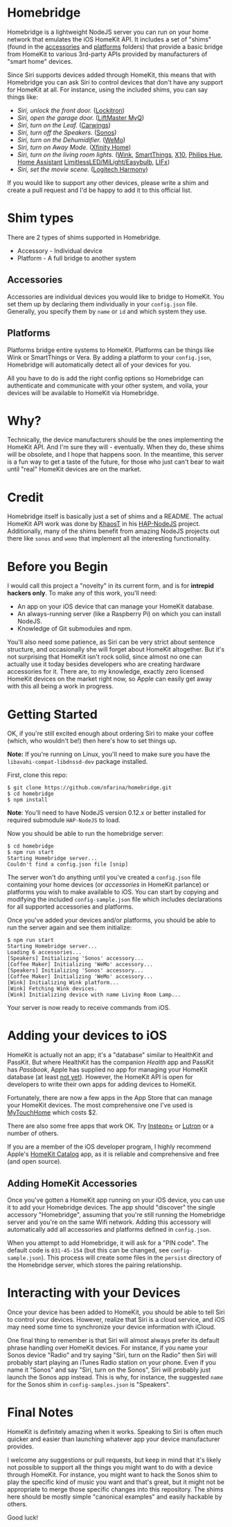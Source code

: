 
# Homebridge

Homebridge is a lightweight NodeJS server you can run on your home network that emulates the iOS HomeKit API. It includes a set of "shims" (found in the [accessories](accessories/) and [platforms](platforms/) folders) that provide a basic bridge from HomeKit to various 3rd-party APIs provided by manufacturers of "smart home" devices.

Since Siri supports devices added through HomeKit, this means that with Homebridge you can ask Siri to control devices that don't have any support for HomeKit at all. For instance, using the included shims, you can say things like:

 * _Siri, unlock the front door._ ([Lockitron](https://lockitron.com))
 * _Siri, open the garage door._ ([LiftMaster MyQ](https://www.myliftmaster.com))
 * _Siri, turn on the Leaf._ ([Carwings](http://www.nissanusa.com/innovations/carwings.article.html))
 * _Siri, turn off the Speakers._ ([Sonos](http://www.sonos.com))
 * _Siri, turn on the Dehumidifier._ ([WeMo](http://www.belkin.com/us/Products/home-automation/c/wemo-home-automation/))
 * _Siri, turn on Away Mode._ ([Xfinity Home](http://www.comcast.com/home-security.html))
 * _Siri, turn on the living room lights._ ([Wink](http://www.wink.com), [SmartThings](http://www.smartthings.com), [X10](http://github.com/edc1591/rest-mochad), [Philips Hue](http://meethue.com), [Home Assistant](http://home-assistant.io) [LimitlessLED/MiLight/Easybulb](http://www.limitlessled.com/), [LIFx](http://www.lifx.com/))
 * _Siri, set the movie scene._ ([Logitech Harmony](http://myharmony.com/))

If you would like to support any other devices, please write a shim and create a pull request and I'd be happy to add it to this official list.

# Shim types
There are 2 types of shims supported in Homebridge.

* Accessory - Individual device
* Platform - A full bridge to another system

## Accessories

Accessories are individual devices you would like to bridge to HomeKit. You set them up by declaring them individually in your `config.json` file. Generally, you specify them by `name` or `id` and which system they use.

## Platforms

Platforms bridge entire systems to HomeKit. Platforms can be things like Wink or SmartThings or Vera. By adding a platform to your `config.json`, Homebridge will automatically detect all of your devices for you.

All you have to do is add the right config options so Homebridge can authenticate and communicate with your other system, and voila, your devices will be available to HomeKit via Homebridge.

# Why?

Technically, the device manufacturers should be the ones implementing the HomeKit API. And I'm sure they will - eventually. When they do, these shims will be obsolete, and I hope that happens soon. In the meantime, this server is a fun way to get a taste of the future, for those who just can't bear to wait until "real" HomeKit devices are on the market.

# Credit

Homebridge itself is basically just a set of shims and a README. The actual HomeKit API work was done by [KhaosT](http://twitter.com/khaost) in his [HAP-NodeJS](https://github.com/KhaosT/HAP-NodeJS) project. Additionally, many of the shims benefit from amazing NodeJS projects out there like `sonos` and `wemo` that implement all the interesting functionality.

# Before you Begin

I would call this project a "novelty" in its current form, and is for **intrepid hackers only**. To make any of this work, you'll need:

 * An app on your iOS device that can manage your HomeKit database.
 * An always-running server (like a Raspberry Pi) on which you can install NodeJS.
 * Knowledge of Git submodules and npm.

You'll also need some patience, as Siri can be very strict about sentence structure, and occasionally she will forget about HomeKit altogether. But it's not surprising that HomeKit isn't rock solid, since almost no one can actually use it today besides developers who are creating hardware accessories for it. There are, to my knowledge, exactly zero licensed HomeKit devices on the market right now, so Apple can easily get away with this all being a work in progress.

# Getting Started

OK, if you're still excited enough about ordering Siri to make your coffee (which, who wouldn't be!) then here's how to set things up.

**Note:** If you're running on Linux, you'll need to make sure you have the `libavahi-compat-libdnssd-dev` package installed.
 
First, clone this repo:

    $ git clone https://github.com/nfarina/homebridge.git
    $ cd homebridge
    $ npm install

**Note**: You'll need to have NodeJS version 0.12.x or better installed for required submodule `HAP-NodeJS` to load.

 
Now you should be able to run the homebridge server:

    $ cd homebridge
    $ npm run start
    Starting Homebridge server...
    Couldn't find a config.json file [snip]

The server won't do anything until you've created a `config.json` file containing your home devices (or _accessories_ in HomeKit parlance) or platforms you wish to make available to iOS. You can start by copying and modifying the included `config-sample.json` file which includes declarations for all supported accessories and platforms.

Once you've added your devices and/or platforms, you should be able to run the server again and see them initialize:

    $ npm run start
    Starting Homebridge server...
    Loading 6 accessories...
    [Speakers] Initializing 'Sonos' accessory...
    [Coffee Maker] Initializing 'WeMo' accessory...
    [Speakers] Initializing 'Sonos' accessory...
    [Coffee Maker] Initializing 'WeMo' accessory...
    [Wink] Initializing Wink platform...
    [Wink] Fetching Wink devices.
    [Wink] Initializing device with name Living Room Lamp...

Your server is now ready to receive commands from iOS.

# Adding your devices to iOS

HomeKit is actually not an app; it's a "database" similar to HealthKit and PassKit. But where HealthKit has the companion _Health_ app and PassKit has _Passbook_, Apple has supplied no app for managing your HomeKit database (at least [not yet](http://9to5mac.com/2015/05/20/apples-planned-ios-9-home-app-uses-virtual-rooms-to-manage-homekit-accessories/)). However, the HomeKit API is open for developers to write their own apps for adding devices to HomeKit.

Fortunately, there are now a few apps in the App Store that can manage your HomeKit devices. The most comprehensive one I've used is [MyTouchHome](https://itunes.apple.com/us/app/mytouchhome/id965142360?mt=8&at=11lvmd&ct=mhweb) which costs $2.

There are also some free apps that work OK. Try [Insteon+](https://itunes.apple.com/US/app/id919270334?mt=8) or [Lutron](https://itunes.apple.com/us/app/lutron-app-for-caseta-wireless/id886753021?mt=8) or a number of others.

If you are a member of the iOS developer program, I highly recommend Apple's [HomeKit Catalog](https://developer.apple.com/library/ios/samplecode/HomeKitCatalog/Introduction/Intro.html) app, as it is reliable and comprehensive and free (and open source).

## Adding HomeKit Accessories

Once you've gotten a HomeKit app running on your iOS device, you can use it to add your Homebridge devices. The app should "discover" the single accessory "Homebridge", assuming that you're still running the Homebridge server and you're on the same Wifi network. Adding this accessory will automatically add all accessories and platforms defined in `config.json`.

When you attempt to add Homebridge, it will ask for a "PIN code". The default code is `031-45-154` (but this can be changed, see `config-sample.json`). This process will create some files in the `persist` directory of the Homebridge server, which stores the pairing relationship.

# Interacting with your Devices

Once your device has been added to HomeKit, you should be able to tell Siri to control your devices. However, realize that Siri is a cloud service, and iOS may need some time to synchronize your device information with iCloud.

One final thing to remember is that Siri will almost always prefer its default phrase handling over HomeKit devices. For instance, if you name your Sonos device "Radio" and try saying "Siri, turn on the Radio" then Siri will probably start playing an iTunes Radio station on your phone. Even if you name it "Sonos" and say "Siri, turn on the Sonos", Siri will probably just launch the Sonos app instead. This is why, for instance, the suggested `name` for the Sonos shim in `config-samples.json` is "Speakers".

# Final Notes

HomeKit is definitely amazing when it works. Speaking to Siri is often much quicker and easier than launching whatever app your device manufacturer provides.

I welcome any suggestions or pull requests, but keep in mind that it's likely not possible to support all the things you might want to do with a device through HomeKit. For instance, you might want to hack the Sonos shim to play the specific kind of music you want and that's great, but it might not be appropriate to merge those specific changes into this repository. The shims here should be mostly simple "canonical examples" and easily hackable by others.

Good luck!
